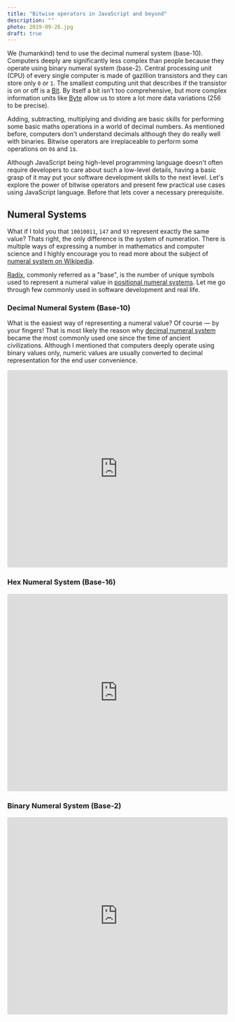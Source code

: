 ```yaml
---
title: "Bitwise operators in JavaScript and beyond"
description: ""
photo: 2019-09-26.jpg
draft: true
---
```


We (humankind) tend to use the decimal numeral system (base-10). Computers deeply are significantly less complex than people because they operate using binary numeral system (base-2). Central processing unit (CPU) of every single computer is made of gazillion transistors and they can store only `0` or `1`. The smallest computing unit that describes if the transistor is on or off is a [Bit](https://en.wikipedia.org/wiki/Bit). By itself a bit isn't too comprehensive, but more complex information units like [Byte](https://en.wikipedia.org/wiki/Byte) allow us to store a lot more data variations (256 to be precise).

Adding, subtracting, multiplying and dividing are basic skills for performing  some basic maths operations in a world of decimal numbers. As mentioned before, computers don't understand decimals although they do really well with binaries. Bitwise operators are irreplaceable to perform some operations on `0`s and `1`s.

Although JavaScript being high-level programming language doesn't often require developers to care about such a low-level details, having a basic grasp of it may put your software development skills to the next level. Let's explore the power of bitwise operators and present few practical use cases using JavaScript language. Before that lets cover a necessary prerequisite.

## Numeral Systems

What if I told you that `10010011`, `147` and `93` represent exactly the same value? Thats right, the only difference is the system of numeration. There is multiple ways of expressing a number in mathematics and computer science and I highly encourage you to read more about the subject of [numeral system on Wikipedia](https://en.wikipedia.org/wiki/Numeral_system).

[Radix](https://en.wikipedia.org/wiki/Radix), commonly referred as a "base", is the number of unique symbols used to represent a numeral value in [positional  numeral systems](https://en.wikipedia.org/wiki/Numeral_system#Positional_systems_in_detail). Let me go through few commonly used in software development and real life. 

### Decimal Numeral System (Base-10)

What is the easiest way of representing a numeral value? Of course — by your fingers! That is most likely the reason why [decimal numeral system ](https://en.wikipedia.org/wiki/Decimal) became the most commonly used one since the time of ancient civilizations. Although I mentioned that computers deeply operate using binary values only, numeric values are usually converted to decimal representation for the end user convenience.

<iframe src="https://codesandbox.io/embed/mystifying-antonelli-vsvn2?fontsize=14&hidenavigation=1&view=preview&runonclick=0" title="2019-09-26-base-10" allow="geolocation; microphone; camera; midi; vr; accelerometer; gyroscope; payment; ambient-light-sensor; encrypted-media; usb" style="width:100%; height:450px; border:0; border-radius: 4px; overflow:hidden;" sandbox="allow-modals allow-forms allow-popups allow-scripts allow-same-origin"></iframe>

### Hex Numeral System (Base-16)

<iframe src="https://codesandbox.io/embed/2019-09-26-base-16-wsxvt?fontsize=14&hidenavigation=1&view=preview&runonclick=0" title="2019-09-26-base-10" allow="geolocation; microphone; camera; midi; vr; accelerometer; gyroscope; payment; ambient-light-sensor; encrypted-media; usb" style="width:100%; height:450px; border:0; border-radius: 4px; overflow:hidden;" sandbox="allow-modals allow-forms allow-popups allow-scripts allow-same-origin"></iframe>

### Binary Numeral System (Base-2)

<iframe src="https://codesandbox.io/embed/2019-09-26-base-16-byyer?fontsize=14&hidenavigation=1&view=preview&runonclick=0" title="2019-09-26-base-10" allow="geolocation; microphone; camera; midi; vr; accelerometer; gyroscope; payment; ambient-light-sensor; encrypted-media; usb" style="width:100%; height:450px; border:0; border-radius: 4px; overflow:hidden;" sandbox="allow-modals allow-forms allow-popups allow-scripts allow-same-origin"></iframe>
